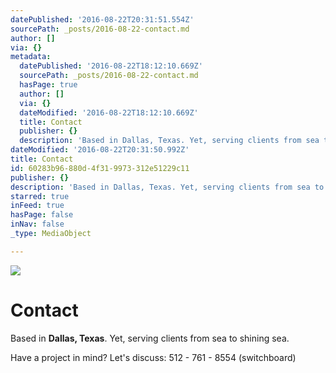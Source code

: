 ```yaml
---
datePublished: '2016-08-22T20:31:51.554Z'
sourcePath: _posts/2016-08-22-contact.md
author: []
via: {}
metadata:
  datePublished: '2016-08-22T18:12:10.669Z'
  sourcePath: _posts/2016-08-22-contact.md
  hasPage: true
  author: []
  via: {}
  dateModified: '2016-08-22T18:12:10.669Z'
  title: Contact
  publisher: {}
  description: 'Based in Dallas, Texas. Yet, serving clients from sea to shining sea.'
dateModified: '2016-08-22T20:31:50.992Z'
title: Contact
id: 60283b96-880d-4f31-9973-312e51229c11
publisher: {}
description: 'Based in Dallas, Texas. Yet, serving clients from sea to shining sea.'
starred: true
inFeed: true
hasPage: false
inNav: false
_type: MediaObject

---
```

![](https://the-grid-user-content.s3-us-west-2.amazonaws.com/02cbc668-b4ca-4822-9283-c49d3c97e429.jpg)

# Contact

Based in **Dallas, Texas**. Yet, serving clients from sea to shining sea.

Have a project in mind? Let's discuss: 512 - 761 - 8554 (switchboard)